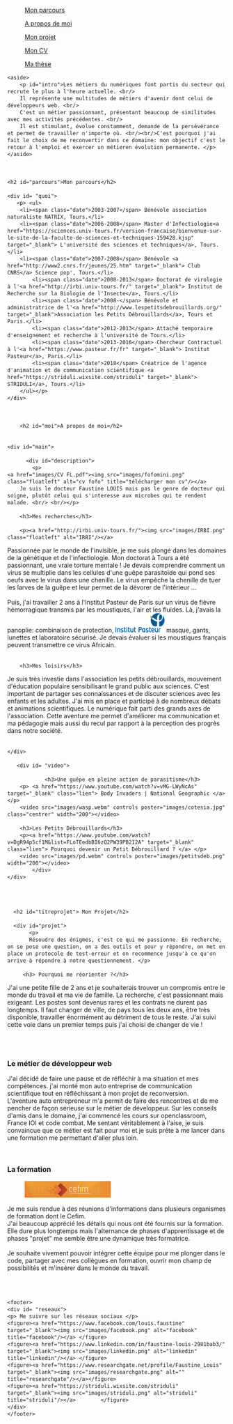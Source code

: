 
<html>
			<meta charset="utf-8"/>
			<link rel="stylesheet" href="style.css" />
	

<body>
<nav>
		<figure><a href="#parcours">Mon parcours</a></figure>
		<figure><a href="#moi">A propos de moi</a></figure>	
		<figure><a href="#titreprojet">Mon projet</a></figure>	
            	<figure><a href="images/CV FL.pdf" target="_blank">Mon CV</a></figure>
		<figure><a href="https://www.theses.fr/2013TOUR4037" target="_blank">Ma thèse</a></figure>
	 </nav>
	
<div id="container">
		
	
	<aside>
		<p id="intro">Les métiers du numériques font partis du secteur qui recrute le plus à l'heure actuelle. <br/>
		Il représente une multitudes de métiers d'avenir dont celui de développeurs web. <br/>
		C'est un métier passionnant, présentant beaucoup de similitudes avec mes activités précédentes. <br/>
		Il est stimulant, évolue constamment, demande de la persévérance et permet de travailler n'importe où. <br/><br/>C'est pourquoi j'ai fait le choix de me reconvertir dans ce domaine: mon objectif c'est le retour à l'emploi et exercer un métieren évolution permanente. </p>
	</aside>
	
	
	
	<h2 id="parcours">Mon parcours</h2>
	
	<div id= "quoi">
	   <p> <ul>
		<li><span class="date">2003-2007</span> Bénévole association naturaliste NATRIX, Tours.</li>
		<li><span class="date">2006-2008</span> Master d'Infectiologie<a href="https://sciences.univ-tours.fr/version-francaise/bienvenue-sur-le-site-de-la-faculte-de-sciences-et-techniques-159428.kjsp" target="_blank"> L'université des sciences et techniques</a>, Tours.</li>
		<li><span class="date">2007-2008</span> Bénévole <a href="http://www2.cnrs.fr/jeunes/25.htm" target="_blank"> Club CNRS</a> Science pop', Tours.</li>
			<li><span class="date">2008-2013</span> Doctorat de virologie à l'<a href="http://irbi.univ-tours.fr/" target="_blank"> Institut de Recherche sur la Biologie de l'Insecte</a>, Tours.</li>
			<li><span class="date">2008-</span> Bénévole et administratrice de l'<a href="http://www.lespetitsdebrouillards.org/" target="_blank">Association les Petits Débrouillards</a>, Tours et Paris.</li>
			<li><span class="date">2012-2013</span> Attaché temporaire d'enseignement et recherche à l'université de Tours.</li>
			<li><span class="date">2013-2016</span> Chercheur Contractuel à l'<a href="https://www.pasteur.fr/fr" target="_blank"> Institut Pasteur</a>, Paris.</li>
			<li><span class="date">2018</span> Créatrice de l'agence d'animation et de communication scientifique <a href="https://striduli.wixsite.com/striduli" target="_blank"> STRIDULI</a>, Tours.</li>
		</ul></p>
	</div>
	
	
	
	    <h2 id="moi">A propos de moi</h2>
	    
	    
	<div id="main">
	   
          <div id="description">
		    <p>
	<a href="images/CV FL.pdf"><img src="images/fofomini.png" class="floatleft" alt="cv fofo" title="télécharger mon cv"/></a>
		Je suis le docteur Faustine LOUIS mais pas le genre de docteur qui soigne, plutôt celui qui s'interesse aux microbes qui te rendent malade. <br/> <br/></p>
		
		<h3>Mes recherches</h3>
		
		<p><a href="http://irbi.univ-tours.fr/"><img src="images/IRBI.png" class="floatleft" alt="IRBI"/></a> 
		
Passionnée par le monde de l'invisible, je me suis plongé dans les domaines de la génétique et de l'infectiologie. Mon doctorat à Tours a été passionnant, une vraie torture mentale ! Je devais comprendre comment un virus se multiplie dans les cellules d'une guêpe parasitoïde qui pond ses oeufs avec le virus dans une chenille. Le virus empêche la chenille de tuer les larves de la guêpe et leur permet de la dévorer de l'intérieur ... <br/><br/> 
Puis, j'ai travailler 2 ans à l'Institut Pasteur de Paris sur un virus de fièvre hémorragique transmis par les moustiques, l'air et les fluides. Là, j'avais la panoplie: combinaison de protection, <a href="https://www.pasteur.fr/"><img src="images/IP.png" class="floatright" alt="pasteur" /></a> masque, gants, lunettes et laboratoire sécurisé. Je devais évaluer si les moustiques français peuvent transmettre ce virus Africain. <br/><br/></p>

		<h3>Mes loisirs</h3>
<p><a href="images/insect.jpg" class="floatleft" alt="insect"/></a>
Je suis très investie dans l'association les petits débrouillards, mouvement d'éducation populaire sensibilisant le grand public aux sciences. C'est important de partager ses connaissances et de discuter sciences avec les enfants et les adultes. J'ai mis en place et participé à de nombreux débats et animations scientifiques. Le numérique fait parti  des grands axes de l'association. Cette aventure me permet d'améliorer ma communication et ma pédagogie mais aussi du recul par rapport à la perception des progrès dans notre société. <br/><br/></p>
	

	</div>
	
	   <div id= "video">
	   
                <h3>Une guêpe en pleine action de parasitisme</h3>
		<p> <a href="https://www.youtube.com/watch?v=vMG-LWyNcAs" target="_blank" class="lien"> Body Invaders | National Geographic </a> </p>
		<video src="images/wasp.webm" controls poster="images/cotesia.jpg" class="centrer" width="200"></video>
		
		<h3>Les Petits Débrouillards</h3>
		<p><a href="https://www.youtube.com/watch?v=DgR94p5cf1M&list=FLoTEedbBI6zQ2PW39PB2I2A" target="_blank" class="lien"> Pourquoi devenir un Petit Débrouillard ? </a> </p>
		<video src="images/pd.webm" controls poster="images/petitsdeb.png" width="200"></video>
            </div>
	</div>	




	  <h2 id="titreprojet"> Mon Projet</h2>
	  
	  <div id="projet">
		   <p>
		   Résoudre des énigmes, c'est ce qui me passionne. En recherche, on se pose une question, on a des outils et pour y répondre, on met en place un protocole de test-erreur et on recommence jusqu'à ce qu'on arrive à répondre à notre questionnement. </p>
		 
		 <h3> Pourquoi me réorienter ?</h3> 
		  
<p>J'ai une petite fille de 2 ans et je souhaiterais trouver un compromis entre le monde du travail et ma vie de famille. La recherche, c'est passionnant mais exigeant. Les postes sont devenus rares et les contrats ne durent pas longtemps. Il faut changer de ville, de pays tous les deux ans, être très disponible, travailler énormément au détriment de tous le reste. J'ai suivi cette voie dans un premier temps puis j'ai choisi de changer de vie ! </p> <br/><br/> 


<h3>Le métier de développeur web</h3>

<p>J'ai décidé de faire une pause et de réfléchir à ma situation et mes compétences. j'ai monté mon auto entreprise de communication scientifique tout en réfléchissant à mon projet de reconversion. <br/> 
	L'aventure auto entrepreneur m'a permit de faire des rencontres et de me pencher de façon sérieuse sur le métier de développeur. Sur les conseils d'amis dans le domaine, j'ai commencé les cours sur openclassroom, France IOI et code combat. Me sentant véritablement à l'aise, je suis convaincue que ce métier est fait pour moi et je suis prête à me lancer dans une formation me permettant d'aller plus loin.</p>
	<br/>

<h3> La formation</h3>
<figure><a href="https://www.cefim.eu/"><img src="images/cefim.png" class="floatleft" alt="cefim" target="_blank"/></a></figure>
<p>Je me suis rendue à des réunions d'informations dans plusieurs organismes de formation dont le Cefim. <br/>
	J'ai beaucoup apprécié les détails qui nous ont été fournis sur la formation. Elle dure plus longtemps mais l'alternance de phases d'apprentissage et de phases "projet" me semble être une dynamique très formatrice. <br/><br/>
	Je souhaite vivement pouvoir intégrer cette équipe pour me plonger dans le code, partager avec mes collègues en formation, ouvrir mon champ de possibilités et m'insérer dans le monde du travail.   
</p>
	</div>
<br/><br/>
</div>	

	<footer>
	<div id= "reseaux">
	<p> Me suivre sur les réseaux sociaux </p>
	<figure><a href="https://www.facebook.com/louis.faustine" target="_blank"><img src="images/facebook.png" alt="facebook" title="facebook"/></a> </figure>
	<figure><a href="https://www.linkedin.com/in/faustine-louis-2981bab3/" target="_blank"><img src="images/linkedin.png" alt="linkedin" title="linkedin"/></a> </figure>
	<figure><a href="https://www.researchgate.net/profile/Faustine_Louis" target="_blank"><img src="images/researchgate.png" alt="" title="researchgate"/></a></figure> 
	<figure><a href="https://striduli.wixsite.com/striduli" target="_blank"><img src="images/striduli.png" alt="striduli" title="striduli"/></a> 		</figure>				
	</div>	
	</footer>
	

